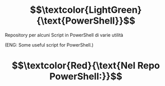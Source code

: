 # $$\textcolor{LightGreen}{\text{PowerShell}}$$

Repository per alcuni Script in PowerShell di varie utilità

(ENG: Some useful script for PowerShell.)

# $$\textcolor{Red}{\text{Nel Repo PowerShell:}}$$ ###
